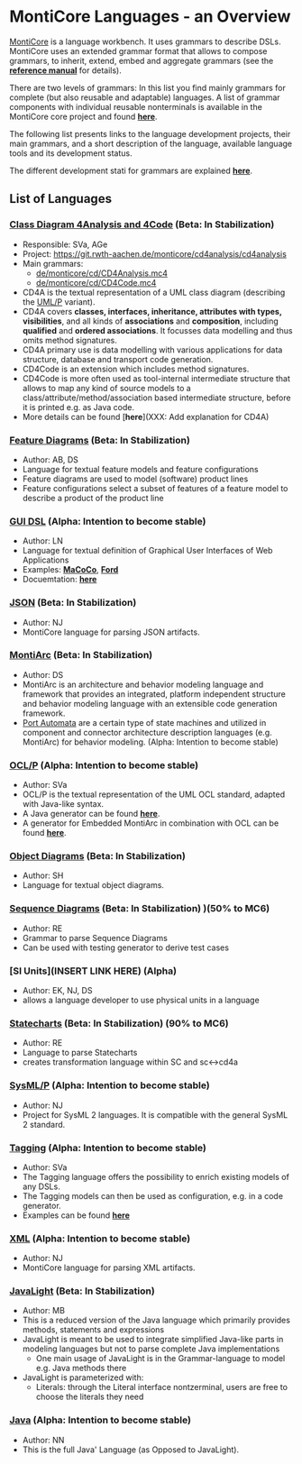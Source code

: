 <!-- (c) https://github.com/MontiCore/monticore -->

# MontiCore Languages - an Overview

[MontiCore](http://www.monticore.de) is a language workbench. It uses 
grammars to describe DSLs. MontiCore uses an extended 
grammar format that allows to compose grammars, to inherit, extend, embed
and aggregate grammars (see the
[**reference manual**](http://monticore.de/MontiCore_Reference-Manual.2017.pdf)
for details).

There are two levels of grammars: In this list you find mainly grammars for 
complete (but also reusable and adaptable) languages.
A list of grammar components with individual reusable
nonterminals is available in the MontiCore core project and found 
[**here**](monticore-grammar/src/main/grammars/de/monticore/Grammars.md).

The following list presents links to the language development projects, their
main grammars, and a short description 
of the language, available language tools and its development status.

The different development stati for grammars are explained 
[**here**](00.org/Explanations/StatusOfGrammars.md).

## List of Languages 

<!--
### [Activity Diagrams](INSERT LINK HERE) (not adressed yet)
* TO be added
-->

### [Class Diagram 4Analysis and 4Code](https://git.rwth-aachen.de/monticore/cd4analysis/cd4analysis) (Beta: In Stabilization)
* Responsible: SVa, AGe
* Project: https://git.rwth-aachen.de/monticore/cd4analysis/cd4analysis
* Main grammars: 
  * [de/monticore/cd/CD4Analysis.mc4](https://git.rwth-aachen.de/monticore/cd4analysis/cd4analysis/blob/develop/src/main/grammars/de/monticore/cd/CD4Analysis.mc4)
  * [de/monticore/cd/CD4Code.mc4](https://git.rwth-aachen.de/monticore/cd4analysis/cd4analysis/blob/develop/src/main/grammars/de/monticore/cd/CD4Code.mc4)
* CD4A is the textual representation of a UML class diagram (describing the 
  [UML/P](http://mbse.se-rwth.de/) variant).
* CD4A covers **classes, interfaces, inheritance, attributes with types, 
  visibilities**,
  and all kinds of **associations** and **composition**, including **qualified**
  and **ordered
  associations**. It focusses data modelling and thus omits method signatures.
* CD4A primary use is data modelling with various applications for 
  data structure, database and transport code generation.
* CD4Code is an extension which includes method signatures.
* CD4Code is more often used as tool-internal intermediate structure that allows to
  map any kind of source models to a class/attribute/method/association based
  intermediate structure, before it is printed e.g. as Java code.
* More details can be found [**here**](XXX: Add explanation for CD4A)

### [Feature Diagrams](https://git.rwth-aachen.de/monticore/languages/feature-diagram) (Beta: In Stabilization)
* Author: AB, DS
* Language for textual feature models and feature configurations
* Feature diagrams are used to model (software) product lines
* Feature configurations select a subset of features of a feature model to describe a product of the product line

### [GUI DSL](https://git.rwth-aachen.de/macoco/gui-dsl) (Alpha: Intention to become stable)
* Author: LN 
* Language for textual definition of Graphical User Interfaces of Web Applications
* Examples: [**MaCoCo**](https://git.rwth-aachen.de/macoco/implementation), [**Ford**](https://git.rwth-aachen.de/ford/implementation/frontend/montigem)
* Docuemtation: [**here**](https://git.rwth-aachen.de/macoco/gui-dsl/wikis/home)

### [JSON](https://git.rwth-aachen.de/monticore/languages/json) (Beta: In Stabilization)
* Author: NJ
* MontiCore language for parsing JSON artifacts.

### [MontiArc](https://git.rwth-aachen.de/monticore/montiarc/core) (Beta: In Stabilization)
* Author: DS 
* MontiArc is an architecture and behavior modeling language and framework that provides an integrated, platform independent structure and behavior modeling language with an extensible code generation framework.
* [Port Automata](https://git.rwth-aachen.de/monticore/montiarc/core) are a certain type of state machines and utilized in component and connector architecture description languages (e.g. MontiArc) for behavior modeling. (Alpha: Intention to become stable)

### [OCL/P](https://git.rwth-aachen.de/monticore/languages/OCL) (Alpha: Intention to become stable)
* Author: SVa
* OCL/P is the textual representation of the UML OCL standard, adapted with Java-like syntax.
* A Java generator can be found [**here**](https://git.rwth-aachen.de/monticore/languages/OCL2Java).
* A generator for Embedded MontiArc in combination with OCL can be found [**here**](https://git.rwth-aachen.de/monticore/EmbeddedMontiArc/generators/OCL_EMA2Java).

### [Object Diagrams](https://git.rwth-aachen.de/monticore/languages/od) (Beta: In Stabilization)
* Author: SH
* Language for textual object diagrams.

### [Sequence Diagrams](https://git.rwth-aachen.de/monticore/statechart/sd-language) (Beta: In Stabilization) )(50% to MC6)
* Author: RE
* Grammar to parse Sequence Diagrams
* Can be used with testing generator to derive test cases

### [SI Units](INSERT LINK HERE) (Alpha)
* Author: EK, NJ, DS
* allows a language developer to use physical units in a language

### [Statecharts](https://git.rwth-aachen.de/monticore/statechart/sc-language) (Beta: In Stabilization) (90% to MC6)
* Author: RE
* Language to parse Statecharts
* creates transformation language within SC and sc<->cd4a

### [SysML/P](https://git.rwth-aachen.de/monticore/sysml/sysml_2) (Alpha: Intention to become stable)
* Author: NJ
* Project for SysML 2 languages. It is compatible with the general SysML 2 standard.

### [Tagging](https://git.rwth-aachen.de/monticore/EmbeddedMontiArc/languages/Tagging) (Alpha: Intention to become stable)
* Author: SVa
* The Tagging language offers the possibility to enrich existing models of any DSLs.
* The Tagging models can then be used as configuration, e.g. in a code generator.
* Examples can be found [**here**](https://git.rwth-aachen.de/monticore/EmbeddedMontiArc/languages/Tagging-Examples)

### [XML](https://git.rwth-aachen.de/monticore/languages/xml) (Alpha: Intention to become stable)
* Author: NJ
* MontiCore language for parsing XML artifacts.

### [JavaLight](NN) (Beta: In Stabilization)
* Author: MB
* This is a reduced version of the Java language which primarily provides methods, statements and expressions 
* JavaLight is meant to be used to integrate simplified Java-like parts in modeling languages but not 
  to parse complete Java implementations
  * One main usage of JavaLight is in the Grammar-language to model e.g. Java methods there
* JavaLight is parameterized with:
  * Literals: through the Literal interface nontzerminal, 
   users are free to choose the literals they need


### [Java](NN) (Alpha: Intention to become stable)

* Author: NN
* This is the full Java' Language (as Opposed to JavaLight).


